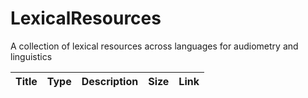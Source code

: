 # LexicalResources
A collection of lexical resources across languages for audiometry and linguistics




| **Title** | **Type** | **Description** | **Size** | **Link** |
|-----------|---------|-----------------|----------|----------|
